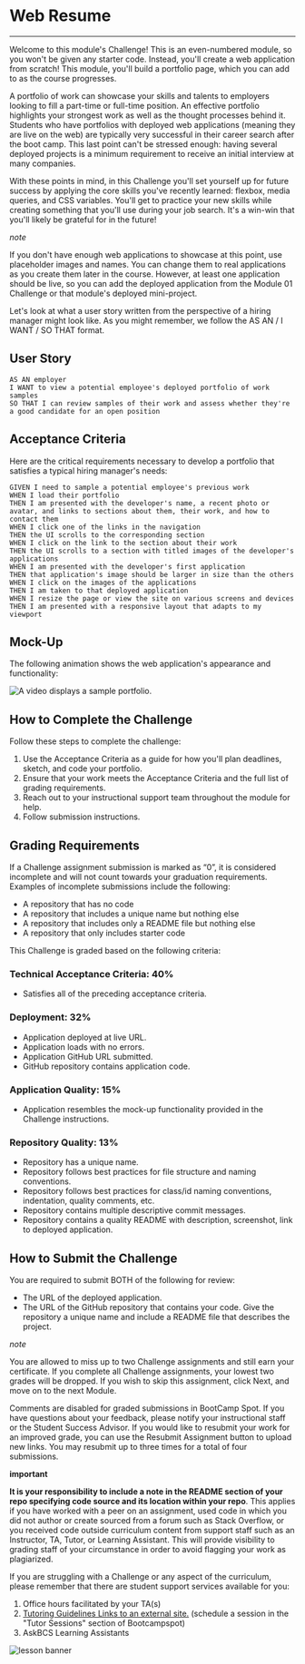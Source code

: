 # Web Resume

---

Welcome to this module's Challenge! This is an even-numbered module, so you won't be given any starter code. Instead, you'll create a web application from scratch! This module, you'll build a portfolio page, which you can add to as the course progresses.

A portfolio of work can showcase your skills and talents to employers looking to fill a part-time or full-time position. An effective portfolio highlights your strongest work as well as the thought processes behind it. Students who have portfolios with deployed web applications (meaning they are live on the web) are typically very successful in their career search after the boot camp. This last point can't be stressed enough: having several deployed projects is a minimum requirement to receive an initial interview at many companies.

With these points in mind, in this Challenge you'll set yourself up for future success by applying the core skills you've recently learned: flexbox, media queries, and CSS variables. You'll get to practice your new skills while creating something that you'll use during your job search. It's a win-win that you'll likely be grateful for in the future!

_note_

If you don't have enough web applications to showcase at this point, use placeholder images and names. You can change them to real applications as you create them later in the course. However, at least one application should be live, so you can add the deployed application from the Module 01 Challenge or that module's deployed mini-project.

Let's look at what a user story written from the perspective of a hiring manager might look like. As you might remember, we follow the AS AN / I WANT / SO THAT format.

## User Story

    AS AN employer
    I WANT to view a potential employee's deployed portfolio of work samples
    SO THAT I can review samples of their work and assess whether they're a good candidate for an open position

## Acceptance Criteria

Here are the critical requirements necessary to develop a portfolio that satisfies a typical hiring manager's needs:

    GIVEN I need to sample a potential employee's previous work
    WHEN I load their portfolio
    THEN I am presented with the developer's name, a recent photo or avatar, and links to sections about them, their work, and how to contact them
    WHEN I click one of the links in the navigation
    THEN the UI scrolls to the corresponding section
    WHEN I click on the link to the section about their work
    THEN the UI scrolls to a section with titled images of the developer's applications
    WHEN I am presented with the developer's first application
    THEN that application's image should be larger in size than the others
    WHEN I click on the images of the applications
    THEN I am taken to that deployed application
    WHEN I resize the page or view the site on various screens and devices
    THEN I am presented with a responsive layout that adapts to my viewport

## Mock-Up

The following animation shows the web application's appearance and functionality:

![A video displays a sample portfolio.](https://bootcampspot.instructure.com/courses/4282/files/2934873/preview)

## How to Complete the Challenge

Follow these steps to complete the challenge:

1. Use the Acceptance Criteria as a guide for how you'll plan deadlines, sketch, and code your portfolio.
2. Ensure that your work meets the Acceptance Criteria and the full list of grading requirements.
3. Reach out to your instructional support team throughout the module for help.
4. Follow submission instructions.

## Grading Requirements

If a Challenge assignment submission is marked as “0”, it is considered incomplete and will not count towards your graduation requirements. Examples of incomplete submissions include the following:

- A repository that has no code
- A repository that includes a unique name but nothing else
- A repository that includes only a README file but nothing else
- A repository that only includes starter code

This Challenge is graded based on the following criteria:

### Technical Acceptance Criteria: 40%

- Satisfies all of the preceding acceptance criteria.

### Deployment: 32%

- Application deployed at live URL.
- Application loads with no errors.
- Application GitHub URL submitted.
- GitHub repository contains application code.

### Application Quality: 15%

- Application resembles the mock-up functionality provided in the Challenge instructions.

### Repository Quality: 13%

- Repository has a unique name.
- Repository follows best practices for file structure and naming conventions.
- Repository follows best practices for class/id naming conventions, indentation, quality comments, etc.
- Repository contains multiple descriptive commit messages.
- Repository contains a quality README with description, screenshot, link to deployed application.

## How to Submit the Challenge

You are required to submit BOTH of the following for review:

- The URL of the deployed application.
- The URL of the GitHub repository that contains your code. Give the repository a unique name and include a README file that describes the project.

_note_

You are allowed to miss up to two Challenge assignments and still earn your certificate. If you complete all Challenge assignments, your lowest two grades will be dropped. If you wish to skip this assignment, click Next, and move on to the next Module.

Comments are disabled for graded submissions in BootCamp Spot. If you have questions about your feedback, please notify your instructional staff or the Student Success Advisor. If you would like to resubmit your work for an improved grade, you can use the Resubmit Assignment button to upload new links. You may resubmit up to three times for a total of four submissions.

**important**

**It is your responsibility to include a note in the README section of your repo specifying code source and its location within your repo**. This applies if you have worked with a peer on an assignment, used code in which you did not author or create sourced from a forum such as Stack Overflow, or you received code outside curriculum content from support staff such as an Instructor, TA, Tutor, or Learning Assistant. This will provide visibility to grading staff of your circumstance in order to avoid flagging your work as plagiarized.

If you are struggling with a Challenge or any aspect of the curriculum, please remember that there are student support services available for you:

1.  Office hours facilitated by your TA(s)
2.  [Tutoring Guidelines Links to an external site.](https://docs.google.com/document/d/1hTldEfWhX21B_Vz9ZentkPeziu4pPfnwiZbwQB27E90/edit?usp=sharing) (schedule a session in the "Tutor Sessions" section of Bootcampspot)
3.  AskBCS Learning Assistants

![lesson banner](https://bootcampspot.instructure.com/courses/4282/files/2934762/preview)
